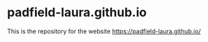# padfield-laura.github.io
This is the repository for the website https://padfield-laura.github.io/

